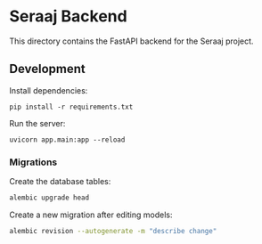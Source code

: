 # Seraaj Backend

This directory contains the FastAPI backend for the Seraaj project.

## Development

Install dependencies:
```
pip install -r requirements.txt
```

Run the server:
```
uvicorn app.main:app --reload
```

### Migrations

Create the database tables:

```bash
alembic upgrade head
```

Create a new migration after editing models:

```bash
alembic revision --autogenerate -m "describe change"
```
